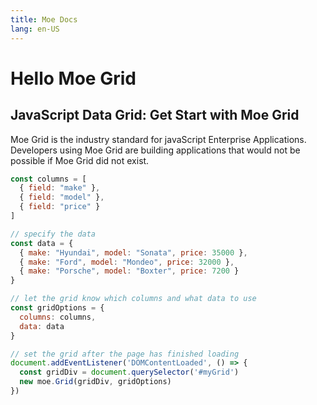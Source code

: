 ```yaml
---
title: Moe Docs
lang: en-US
---
```

# Hello Moe Grid

## JavaScript Data Grid: Get Start with Moe Grid

Moe Grid is the industry standard for javaScript Enterprise Applications. Developers using Moe Grid are building
applications that would not be possible if Moe Grid did not exist.

```javascript
const columns = [
  { field: "make" },
  { field: "model" },
  { field: "price" }
]

// specify the data
const data = {
  { make: "Hyundai", model: "Sonata", price: 35000 },
  { make: "Ford", model: "Mondeo", price: 32000 },
  { make: "Porsche", model: "Boxter", price: 7200 }
}

// let the grid know which columns and what data to use
const gridOptions = {
  columns: columns,
  data: data
}

// set the grid after the page has finished loading
document.addEventListener('DOMContentLoaded', () => {
  const gridDiv = document.querySelector('#myGrid')
  new moe.Grid(gridDiv, gridOptions)
})
```